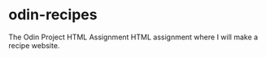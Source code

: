# odin-recipes
The Odin Project HTML Assignment
HTML assignment where I will make a recipe website.
